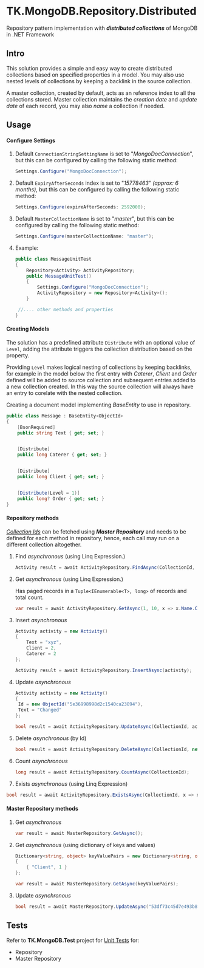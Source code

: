 # TK.MongoDB.Repository.Distributed
Repository pattern implementation with ***distributed collections*** of MongoDB in .NET Framework

## Intro

This solution provides a simple and easy way to create distributed collections based on specified properties in a model. You may also use nested levels of collections by keeping a backlink in the source collection.

A master collection, created by default, acts as an reference index to all the collections stored. Master collection maintains the *creation date* and *update date* of each record, you may also *name* a collection if needed.

## Usage

#### Configure Settings

1. Default `ConnectionStringSettingName` is set to "*MongoDocConnection*", but this can be configured by calling the following static method:

   ```c#
   Settings.Configure("MongoDocConnection");
   ```

2. Default `ExpiryAfterSeconds` index is set to "*15778463*" *(approx: 6 months)*, but this can be configured by calling the following static method:

   ```c#
   Settings.Configure(expireAfterSeconds: 2592000);
   ```

3. Default `MasterCollectionName` is set to "*master*", but this can be configured by calling the following static method:

   ```c#
   Settings.Configure(masterCollectionName: "master");
   ```

4. Example:

   ```c#
   public class MessageUnitTest
   {
       Repository<Activity> ActivityRepository;
       public MessageUnitTest()
       {
           Settings.Configure("MongoDocConnection");
           ActivityRepository = new Repository<Activity>();
       }
   
   	//.... other methods and properties
   }
   ```

#### Creating Models

The solution has a predefined attribute `Distribute` with an optional value of `Level`, adding the attribute triggers the collection distribution based on the property.

Providing `Level` makes logical nesting of collections by keeping backlinks, for example in the model below the first entry with *Caterer*, *Client* and *Order* defined will be added to source collection and subsequent entries added to a new collection created. In this way the source collection will always have an entry to corelate with the nested collection.

Creating a document model implementing $BaseEntity$ to use in repository.

```c#
public class Message : BaseEntity<ObjectId>
{
    [BsonRequired]
    public string Text { get; set; }


    [Distribute]
    public long Caterer { get; set; }


    [Distribute]
    public long Client { get; set; }


    [Distribute(Level = 1)]
    public long? Order { get; set; }
}
```

#### Repository methods

<u>*Collection Ids*</u> can be fetched using ***Master Repository*** and needs to be defined for each method in repository, hence, each call may run on a different collection altogether. 

1. Find *asynchronous* (using Linq Expression.)

   ```c#
   Activity result = await ActivityRepository.FindAsync(CollectionId, x => x.Id == new ObjectId("5e36997898d2c15a400f8968"));
   ```
   
2. Get *asynchronous* (using Linq Expression.)

   Has paged records in a `Tuple<IEnumerable<T>, long>` of records and total count.
   
   ```c#
   var result = await ActivityRepository.GetAsync(1, 10, x => x.Name.Contains("abc") && x.Deleted == false);
   ```
   
3. Insert *asynchronous* 

   ```c#
   Activity activity = new Activity()
   {
       Text = "xyz",
       Client = 2,
       Caterer = 2
   };
   
   Activity result = await ActivityRepository.InsertAsync(activity);
   ```

7. Update *asynchronous* 

   ```c#
   Activity activity = new Activity()
   {
   	Id = new ObjectId("5e36998998d2c1540ca23894"),
   	Text = "Changed"
   };
   
   bool result = await ActivityRepository.UpdateAsync(CollectionId, activity);
   ```

8. Delete *asynchronous* (by Id)

   ```c#
   bool result = await ActivityRepository.DeleteAsync(CollectionId, new ObjectId("5e36998998d2c1540ca23894"));
   ```

9. Count *asynchronous* 

   ```c#
   long result = await ActivityRepository.CountAsync(CollectionId);
   ```

10. Exists *asynchronous* (using Linq Expression)

   ```c#
   bool result = await ActivityRepository.ExistsAsync(CollectionId, x => x.Name == "abc");
   ```

#### Master Repository methods

1. Get *asynchronous*

   ```c#
   var result = await MasterRepository.GetAsync();
   ```

2. Get *asynchronous* (using dictionary of keys and values)

   ```c#
   Dictionary<string, object> keyValuePairs = new Dictionary<string, object>
   {
       { "Client", 1 }
   };
   
   var result = await MasterRepository.GetAsync(keyValuePairs);
   ```

3. Update *asynchronous* 

   ```c#
   bool result = await MasterRepository.UpdateAsync("53df73c45d7e493b86746066a693534c", "Untitled-3");
   ```


## Tests

Refer to **TK.MongoDB.Test** project for <u>Unit Tests</u> for:

- Repository
- Master Repository